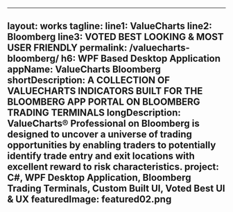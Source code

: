 ---


layout: works
tagline: 
line1: ValueCharts
line2: Bloomberg
line3: VOTED BEST LOOKING & MOST USER FRIENDLY
permalink: /valuecharts-bloomberg/
h6: WPF Based Desktop Application
appName: ValueCharts Bloomberg
shortDescription: A COLLECTION OF VALUECHARTS INDICATORS BUILT FOR THE BLOOMBERG APP PORTAL ON BLOOMBERG TRADING TERMINALS
longDescription: ValueCharts® Professional on Bloomberg is designed to uncover a universe of trading opportunities by enabling traders to potentially identify trade entry and exit locations with excellent reward to risk characteristics.
project: C#, WPF Desktop Application, Bloomberg Trading Terminals, Custom Built UI, Voted Best UI & UX
featuredImage: featured02.png
---